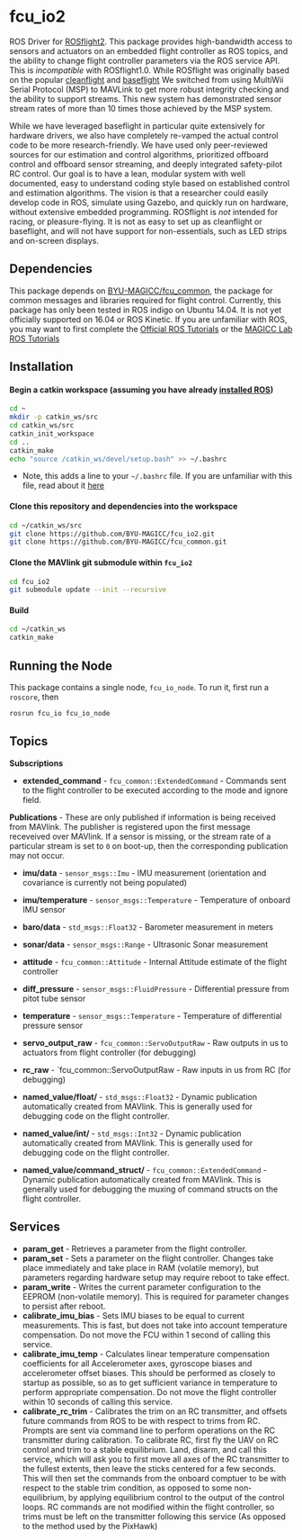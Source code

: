 # fcu_io2
ROS Driver for [ROSflight2](https://github.com/BYU-MAGICC/ROSflight2 "ROSflight2").  This package provides high-bandwidth access to sensors and actuators on an embedded flight controller as ROS topics, and the ability to change flight controller parameters via the ROS service API.  This is _incompatible_ with ROSflight1.0.  While ROSflight was originally based on the popular [cleanflight](https://github.com/cleanflight/cleanflight) and [baseflight](https://github.com/multiwii/baseflight)  We switched from using MultiWii Serial Protocol (MSP) to MAVLink to get more robust integrity checking and the ability to support streams.  This new system has demonstrated sensor stream rates of more than 10 times those achieved by the MSP system.

While we have leveraged baseflight in particular quite extensively for hardware drivers, we also have completely re-vamped the actual control code to be more research-friendly.  We have used only peer-reviewed sources for our estimation and control algorithms, prioritized offboard control and offboard sensor streaming, and deeply integrated safety-pilot RC control.  Our goal is to have a lean, modular system with well documented, easy to understand coding style based on established control and estimation algorithms.  The vision is that a researcher could easily develop code in ROS, simulate using Gazebo, and quickly run on hardware, without extensive embedded programming.  ROSflight is _not_ intended for racing, or pleasure-flying.  It is not as easy to set up as cleanflight or baseflight, and will not have support for non-essentials, such as LED strips and on-screen displays. 

## Dependencies
This package depends on [BYU-MAGICC/fcu_common](https://github.com/BYU-MAGICC/fcu_common "fcu_common"), the package for common messages and libraries required for flight control.  Currently, this package has only been tested in ROS indigo on Ubuntu 14.04.  It is not yet officially supported on 16.04 or ROS Kinetic.  If you are unfamiliar with ROS, you may want to first complete the [Official ROS Tutorials](http://wiki.ros.org/ROS/Tutorials "Official ROS Tutorials") or the [MAGICC Lab ROS Tutorials](https://magiccvs.byu.edu/wiki/ROS_Tutorials "MAGICC Lab ROS Tutorials")

## Installation
#### Begin a catkin workspace (assuming you have already [installed ROS](http://wiki.ros.org/ROS/Tutorials/InstallingandConfiguringROSEnvironment))
``` bash
cd ~
mkdir -p catkin_ws/src
cd catkin_ws/src
catkin_init_workspace
cd ..
catkin_make
echo "source /catkin_ws/devel/setup.bash" >> ~/.bashrc
```
* Note, this adds a line to your `~/.bashrc` file.  If you are unfamiliar with this file, read about it [here](http://unix.stackexchange.com/questions/129143/what-is-the-purpose-of-bashrc-and-how-does-it-work)

#### Clone this repository and dependencies into the workspace
```bash
cd ~/catkin_ws/src
git clone https://github.com/BYU-MAGICC/fcu_io2.git
git clone https://github.com/BYU-MAGICC/fcu_common.git
```
#### Clone the MAVlink git submodule within `fcu_io2`
```bash
cd fcu_io2
git submodule update --init --recursive
```
#### Build
```bash
cd ~/catkin_ws
catkin_make
```

## Running the Node
This package contains a single node, `fcu_io_node`.  To run it, first run a `roscore`, then
```bash
rosrun fcu_io fcu_io_node
```
## Topics
__Subscriptions__

* __extended_command__ - `fcu_common::ExtendedCommand` - Commands sent to the flight controller to be executed according to the mode and ignore field.

__Publications__ - These are only published if information is being received from MAVlink.  The publisher is registered upon the first message receveived over MAVlink.  If a sensor is missing, or the stream rate of a particular stream is set to `0` on boot-up, then the corresponding publication may not occur.
* __imu/data__ - `sensor_msgs::Imu` - IMU measurement (orientation and covariance is currently not being populated)
* __imu/temperature__ - `sensor_msgs::Temperature` - Temperature of onboard IMU sensor
* __baro/data__ - `std_msgs::Float32` - Barometer measurement in meters
* __sonar/data__ - `sensor_msgs::Range` - Ultrasonic Sonar measurement
* __attitude__ - `fcu_common::Attitude` - Internal Attitude estimate of the flight controller
* __diff_pressure__ - `sensor_msgs::FluidPressure` - Differential pressure from pitot tube sensor
* __temperature__ - `sensor_msgs::Temperature` - Temperature of differential pressure sensor

* __servo_output_raw__ - `fcu_common::ServoOutputRaw` - Raw outputs in us to actuators from flight controller (for debugging)
* __rc_raw__ - `fcu_common::ServoOutputRaw - Raw inputs in us from RC (for debugging)
* __named_value/float/<name>__ - `std_msgs::Float32` - Dynamic publication automatically created from MAVlink.  This is generally used for debugging code on the flight controller.
* __named_value/int/<name>__ - `std_msgs::Int32` - Dynamic publication automatically created from MAVlink.  This is generally used for debugging code on the flight controller.
* __named_value/command_struct/<name>__ - `fcu_common::ExtendedCommand` - Dynamic publication automatically created from MAVlink.  This is generally used for debugging the muxing of command structs on the flight controller.

## Services
* __param_get__ - Retrieves a parameter from the flight controller.
* __param_set__ - Sets a parameter on the flight controller.  Changes take place immediately and take place in RAM (volatile memory), but parameters regarding hardware setup may require reboot to take effect.
* __param_write__ - Writes the current parameter configuration to the EEPROM (non-volatile memory).  This is required for parameter changes to persist after reboot.
* __calibrate_imu_bias__ - Sets IMU biases to be equal to current measurements.  This is fast, but does not take into account temperature compensation.  Do not move the FCU within 1 second of calling this service.
* __calibrate_imu_temp__ - Calculates linear temperature compensation coefficients for all Accelerometer axes, gyroscope biases and accelerometer offset biases.  This should be performed as closely to startup as possible, so as to get sufficient variance in temperature to perform appropriate compensation.  Do not move the flight controller within 10 seconds of calling this service.
* __calibrate_rc_trim__ - Calibrates the trim on an RC transmitter, and offsets future commands from ROS to be with respect to trims from RC.  Prompts are sent via command line to perform operations on the RC transmitter during calibration. To calibrate RC, first fly the UAV on RC control and trim to a stable equilibrium. Land, disarm, and call this service, which will ask you to first move all axes of the RC transmitter to the fullest extents, then leave the sticks centered for a few seconds.  This will then set the commands from the onboard comptuer to be with respect to the stable trim condition, as opposed to some non-equilibrium, by applying equilibrium control to the output of the control loops.  RC commands are not modified within the flight controller, so trims must be left on the transmitter following this service (As opposed to the method used by the PixHawk)
